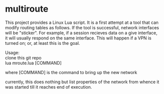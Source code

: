 multiroute
==========

This project provides a Linux Lua script. It is a first attempt at a
tool that can modify routing tables as follows. If the tool is
successful, network interfaces will be "sticker". For example,
if a session recieves data on a give interface, it will usually
respond on the same interface. This will happen if a VPN is
turned on; or, at least this is the goal.


Usage:  
clone this git repo  
lua mroute.lua [COMMAND]  

where [COMMAND] is the command to bring up the new network

currently, this does nothing but list properties of the network
from whence it was started till it reaches end of execution.

